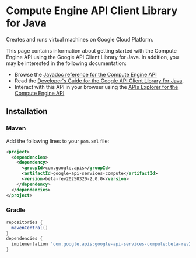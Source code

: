 # Compute Engine API Client Library for Java

Creates and runs virtual machines on Google Cloud Platform. 

This page contains information about getting started with the Compute Engine API
using the Google API Client Library for Java. In addition, you may be interested
in the following documentation:

* Browse the [Javadoc reference for the Compute Engine API][javadoc]
* Read the [Developer's Guide for the Google API Client Library for Java][google-api-client].
* Interact with this API in your browser using the [APIs Explorer for the Compute Engine API][api-explorer]

## Installation

### Maven

Add the following lines to your `pom.xml` file:

```xml
<project>
  <dependencies>
    <dependency>
      <groupId>com.google.apis</groupId>
      <artifactId>google-api-services-compute</artifactId>
      <version>beta-rev20250320-2.0.0</version>
    </dependency>
  </dependencies>
</project>
```

### Gradle

```gradle
repositories {
  mavenCentral()
}
dependencies {
  implementation 'com.google.apis:google-api-services-compute:beta-rev20250320-2.0.0'
}
```

[javadoc]: https://googleapis.dev/java/google-api-services-compute/latest/index.html
[google-api-client]: https://github.com/googleapis/google-api-java-client/
[api-explorer]: https://developers.google.com/apis-explorer/#p/compute/v1/
